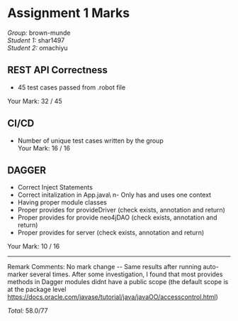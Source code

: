 # Assignment 1 Marks  

*Group:* brown-munde  
*Student 1:*  shar1497  
*Student 2:*  omachiyu  

## REST API Correctness  
- 45 test cases passed from .robot file  

Your Mark:  32 / 45  

## CI/CD  
- Number of unique test cases written by the group  
Your Mark:  16 / 16  

## DAGGER   
- Correct Inject Statements  
- Correct initalization in App.java\  n- Only has and uses one context  
- Having proper module classes  
- Proper provides for provideDriver (check exists, annotation and return)  
- Proper provides for provide neo4jDAO (check exists, annotation and return)  
- Proper provides for server (check exists, annotation and return)  

Your Mark:  10 / 16  

---------------------------  
Remark Comments: No mark change -- Same results after running auto-marker several times. After some investigation, I found that most provides methods in Dagger modules didnt have a public scope (the default scope is at the package level https://docs.oracle.com/javase/tutorial/java/javaOO/accesscontrol.html) 

*Total:*  58.0/77


